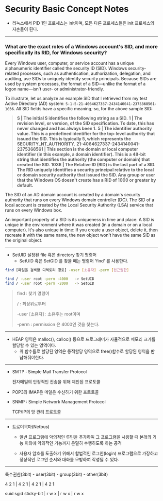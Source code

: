 # Security Basic Concept Notes

- 리눅스에서 PID 1인 프로세스는 init이며, 모든 다른 프로세스들은 init 프로세스의 자손들이 된다.

---------

### What are the exact roles of a Windows account's SID, and more specifically its RID, for Windows security?

Every Windows user, computer, or service account has a unique alphanumeric identifier called the security ID (SID). Windows security-related processes, such as authentication, authorization, delegation, and auditing, use SIDs to uniquely identify security principals. Because SIDs are used by system processes, the format of a SID—unlike the format of a logon name—isn't user- or administrator-friendly.

To illustrate, let us analyze an example SID that I retrieved from my test Active Directory (AD) system: `S-1-5-21-4064627337-2434140041-2375368561-1036`. All SID fields have a specific meaning; so, for the above sample SID:

> **S | The initial S identifies the following string as a SID.**
> **1 | The revision level, or version, of the SID specification. To date, this has never changed and has always been 1.**
> **5 | The identifier authority value. This is a predefined identifier for the top-level authority that issued the SID. This is typically 5, which represents the SECURITY_NT_AUTHORITY.**
> **21-4064627337-2434140041-2375368561 | This section is the domain or local computer identifier (in this example, a domain identifier). This is a 48-bit string that identifies the authority (the computer or domain) that created the SID.**
> **1036 | The Relative ID (RID) is the last part of a SID. The RID uniquely identifies a security principal relative to the local or domain security authority that issued the SID. Any group or user that the Windows OS doesn't create has a RID of 1000 or greater by default.**

The SID of an AD domain account is created by a domain's security authority that runs on every Windows domain controller (DC). The SID of a local account is created by the Local Security Authority (LSA) service that runs on every Windows box.

An important property of a SID is its uniqueness in time and place. A SID is unique in the environment where it was created (in a domain or on a local computer). It's also unique in time: If you create a user object, delete it, then recreate it with the same name, the new object won't have the same SID as the original object.

-----

- SetUID 설정된 file 혹은 directory 찾기 명령어
  - SetUID 혹은 SetGID 를 찾을 때는 명령어 'find' 를 사용한다.

```bash
find [파일을 검색할 디렉토리 경로] -user [소유자] -perm [접근권한]

find / -user root -perm -4000   -> SetUID
find / -user root -perm -2000   -> SetGID
```

> find : 찾기 명령어
>
> / : 최상위로부터
>
> -user [소유자] : 소유주는 root이며
>
> -perm : permission 은 4000인 것을 찾는다.

---

- HEAP 영역은 malloc(), calloc() 등으로 프로그래머가 자율적으로 메모리 크기를 할당할 수 있는 영역이다.
  - 위 함수들로 할당된 영역은 동적할당 영역으로 free()함수로 할당된 영역을 반납해줘야한다.

-----

- SMTP : Simple Mail Transfer Protocol

  전자메일의 안정적인 전송을 위해 제안된 프로토콜

- POP3와 IMAP은 메일은 수신하기 위한 프로토콜

- SNMP : Simple Network Management Protocol

  TCP/IP의 망 관리 프로토콜

---

- 트로이목마(Netbus)

  - 일반 프로그램에 악의적인 루틴을 추가하여 그 프로그램을 사용할 때 본래의 기능 이외에 악의적인 기능까지 은밀히 수행하도록 하는 공격

  - 사용자 암호를 도출하기 위해서 합법적인 로그인(login) 프로그램으로 가장하고 정상적인 로그인 순서와 대화를 모방하여 작성될 수 있다.

-----

특수권한(3bit) - user(3bit) - group(3bit) - other(3bit)

4			2			1			|	4	2	1	|	4	2	1	|	4	2	1

suid	sgid	sticky-bit	|	r	w	x	|	r	w	x	|	r	w	x

